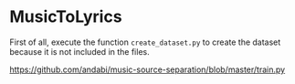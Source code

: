 # MusicToLyrics

First of all, execute the function `create_dataset.py` to create the dataset because it is not included in the files.


https://github.com/andabi/music-source-separation/blob/master/train.py
